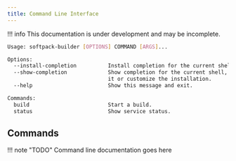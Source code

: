 ```yaml
---
title: Command Line Interface
---
```


!!! info
    This documentation is under development and may be incomplete.

```bash
Usage: softpack-builder [OPTIONS] COMMAND [ARGS]...

Options:
  --install-completion          Install completion for the current shell.
  --show-completion             Show completion for the current shell, to copy
                                it or customize the installation.
  --help                        Show this message and exit.

Commands:
  build                         Start a build.
  status                        Show service status.

```

## Commands

!!! note "TODO"
    Command line documentation goes here
